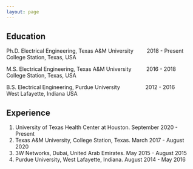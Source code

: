 ```yaml
---
layout: page
---
```


## Education

Ph.D.  Electrical Engineering, Texas A&M University &nbsp;&nbsp;&nbsp; &nbsp;&nbsp;&nbsp;     2018 -  Present <br>
College Station, Texas, USA  

M.S.   Electrical Engineering, Texas A&M University &nbsp;&nbsp;&nbsp;&nbsp;&nbsp;&nbsp;&nbsp;&nbsp;   2016 -  2018 <br>
College Station, Texas, USA   

B.S.   Electrical Engineering, Purdue University &nbsp;&nbsp;&nbsp;&nbsp;&nbsp;&nbsp;&nbsp;&nbsp;&nbsp;&nbsp;&nbsp;&nbsp;&nbsp;&nbsp;&nbsp;&nbsp;2012 -  2016 <br>
West Lafayette, Indiana USA   



## Experience
1. University of Texas Health Center at Houston.  September 2020 - Present
2. Texas A&M University, College Station, Texas.  March 2017 - August 2020
3. 3W Networks, Dubai, United Arab Emirates.      May 2015 - August 2015
4. Purdue University, West Lafayette, Indiana.    August 2014 - May 2016
